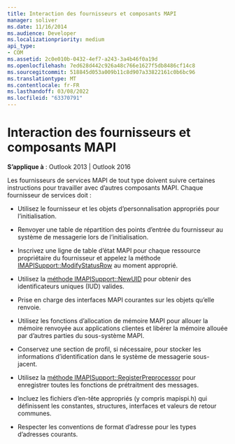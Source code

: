 ```yaml
---
title: Interaction des fournisseurs et composants MAPI
manager: soliver
ms.date: 11/16/2014
ms.audience: Developer
ms.localizationpriority: medium
api_type:
- COM
ms.assetid: 2c0e010b-0432-4ef7-a243-3a4b46f0a19d
ms.openlocfilehash: 7ed628d442c926a48c766e1627f5db8486cf14c8
ms.sourcegitcommit: 518845d053a009b11c8d907a33822161c0b6bc96
ms.translationtype: MT
ms.contentlocale: fr-FR
ms.lasthandoff: 03/08/2022
ms.locfileid: "63370791"
---
```

# <a name="interaction-of-mapi-providers-and-components"></a>Interaction des fournisseurs et composants MAPI

  
  
**S’applique à** : Outlook 2013 | Outlook 2016 
  
Les fournisseurs de services MAPI de tout type doivent suivre certaines instructions pour travailler avec d’autres composants MAPI. Chaque fournisseur de services doit :
  
- Utilisez le fournisseur et les objets d’personnalisation appropriés pour l’initialisation.
    
- Renvoyer une table de répartition des points d’entrée du fournisseur au système de messagerie lors de l’initialisation.
    
- Inscrivez une ligne de table d’état MAPI pour chaque ressource propriétaire du fournisseur et appelez la méthode [IMAPISupport::ModifyStatusRow](imapisupport-modifystatusrow.md) au moment approprié. 
    
- Utilisez la [méthode IMAPISupport::NewUID](imapisupport-newuid.md) pour obtenir des identificateurs uniques (IUD) valides. 
    
- Prise en charge des interfaces MAPI courantes sur les objets qu’elle renvoie.
    
- Utilisez les fonctions d’allocation de mémoire MAPI pour allouer la mémoire renvoyée aux applications clientes et libérer la mémoire allouée par d’autres parties du sous-système MAPI.
    
- Conservez une section de profil, si nécessaire, pour stocker les informations d’identification dans le système de messagerie sous-jacent.
    
- Utilisez la [méthode IMAPISupport::RegisterPreprocessor](imapisupport-registerpreprocessor.md) pour enregistrer toutes les fonctions de prétraitment des messages. 
    
- Incluez les fichiers d’en-tête appropriés (y compris mapispi.h) qui définissent les constantes, structures, interfaces et valeurs de retour communes.
    
- Respecter les conventions de format d’adresse pour les types d’adresses courants.
    

